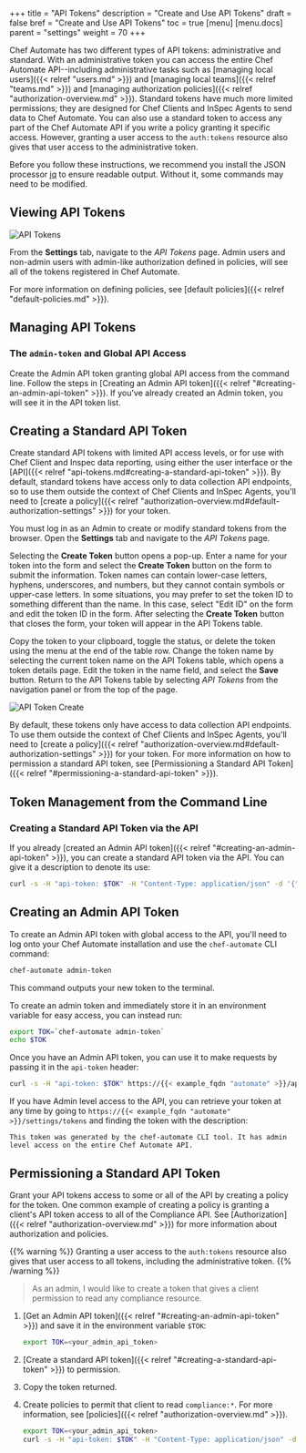 +++
title = "API Tokens"
description = "Create and Use API Tokens"
draft = false
bref = "Create and Use API Tokens"
toc = true
[menu]
  [menu.docs]
    parent = "settings"
    weight = 70
+++

Chef Automate has two different types of API tokens: administrative and standard.
With an administrative token you can access the entire Chef Automate API--including administrative tasks such as [managing local users]({{< relref "users.md" >}}) and [managing local teams]({{< relref "teams.md" >}}) and [managing authorization policies]({{< relref "authorization-overview.md" >}}).
Standard tokens have much more limited permissions; they are designed for Chef Clients and InSpec Agents to send data to Chef Automate.
You can also use a standard token to access any part of the Chef Automate API if you write a policy granting it specific access. However, granting a user access to the ``auth:tokens`` resource also gives that user access to the administrative token.

Before you follow these instructions, we recommend you install the JSON processor [jq](https://stedolan.github.io/jq/) to ensure readable output. Without it, some commands may need to be modified.

## Viewing API Tokens

![API Tokens](/images/docs/admin-tab-API-tokens-list.png)

From the **Settings** tab, navigate to the _API Tokens_ page. Admin users and non-admin users with admin-like authorization defined in policies, will see all of the tokens registered in Chef Automate.

For more information on defining policies, see [default policies]({{< relref "default-policies.md" >}}).

## Managing API Tokens

### The `admin-token` and Global API Access

Create the Admin API token granting global API access from the command line. Follow the steps in [Creating an Admin API token]({{< relref "#creating-an-admin-api-token" >}}). If you've already created an Admin token, you will see it in the API token list.

## Creating a Standard API Token

Create standard API tokens with limited API access levels, or for use with Chef Client and Inspec data reporting, using either the user interface or the [API]({{< relref "api-tokens.md#creating-a-standard-api-token" >}}).
By default, standard tokens have access only to data collection API endpoints, so to use them outside the context of Chef Clients and InSpec Agents, you'll need to [create a policy]({{< relref "authorization-overview.md#default-authorization-settings" >}}) for your token.

You must log in as an Admin to create or modify standard tokens from the browser. Open the **Settings** tab and navigate to the _API Tokens_ page.

Selecting the **Create Token** button opens a pop-up. Enter a name for your token into the form and select the **Create Token** button on the form to submit the information. Token names can contain lower-case letters, hyphens, underscores, and numbers, but they cannot contain symbols or upper-case letters. In some situations, you may prefer to set the token ID to something different than the name. In this case, select "Edit ID" on the form and edit the token ID in the form.
After selecting the **Create Token** button that closes the form,
your token will appear in the API Tokens table.

Copy the token to your clipboard, toggle the status, or delete the token using the menu at the end of the table row. Change the token name by selecting the current token name on the API Tokens table, which opens a token details page. Edit the token in the name field, and select the **Save** button. Return to the API Tokens table by selecting _API Tokens_ from the navigation panel or from the top of the page.

![API Token Create](/images/docs/admin-tab-API-token-create.png)

By default, these tokens only have access to data collection API endpoints.
To use them outside the context of Chef Clients and InSpec Agents, you'll need to [create a policy]({{< relref "authorization-overview.md#default-authorization-settings" >}}) for your token.
For more information on how to permission a standard API token,
see [Permissioning a Standard API Token]({{< relref "#permissioning-a-standard-api-token" >}}).

## Token Management from the Command Line

### Creating a Standard API Token via the API

If you already [created an Admin API token]({{< relref "#creating-an-admin-api-token" >}}), you can create a standard API token via the API.
You can give it a description to denote its use:

```bash
curl -s -H "api-token: $TOK" -H "Content-Type: application/json" -d '{"description":"My shiny new token"}' https://{{< example_fqdn "automate" >}}/api/v0/auth/tokens | jq .id
```

## Creating an Admin API Token

To create an Admin API token with global access to the API, you'll need to log onto your Chef Automate
installation and use the `chef-automate` CLI command:

```bash
chef-automate admin-token
```

This command outputs your new token to the terminal.

To create an admin token and immediately store it in an environment variable for
easy access, you can instead run:

```bash
export TOK=`chef-automate admin-token`
echo $TOK
```

Once you have an Admin API token, you can use it to make requests by passing it in the `api-token`
header:

```bash
curl -s -H "api-token: $TOK" https://{{< example_fqdn "automate" >}}/api/v0/auth/policies -v
```

If you have Admin level access to the API, you can retrieve your token at any time by going to
`https://{{< example_fqdn "automate" >}}/settings/tokens` and finding the token with the description:

```text
This token was generated by the chef-automate CLI tool. It has admin level access on the entire Chef Automate API.
```

## Permissioning a Standard API Token

Grant your API tokens access to some or all of the API by creating a policy for the token.
One common example of creating a policy is granting a client's API token
access to all of the Compliance API.
See [Authorization]({{< relref "authorization-overview.md" >}}) for more information about authorization and policies.

{{% warning %}}
Granting a user access to the ``auth:tokens`` resource also gives that user access to all tokens,
including the administrative token.
{{% /warning %}}

> As an admin, I would like to create a token that gives a client permission to read any
compliance resource.

1. [Get an Admin API token]({{< relref "#creating-an-admin-api-token" >}}) and save it in the
   environment variable `$TOK`:

   ```bash
   export TOK=<your_admin_api_token>
   ```

2. [Create a standard API token]({{< relref "#creating-a-standard-api-token" >}}) to permission.

3. Copy the token returned.

4. Create policies to permit that client to read `compliance:*`. For more information, see [policies]({{< relref "authorization-overview.md" >}}).

   ```bash
   export TOK=<your_admin_api_token>
   curl -s -H "api-token: $TOK" -H "Content-Type: application/json" -d '{"subjects":["token:95aef20b-0a4e-4698-bd69-ce2cf44c2e35"], "action":"read", "resource":"compliance:*"}' https://{{< example_fqdn "automate" >}}/api/v0/auth/policies?pretty
   ```
